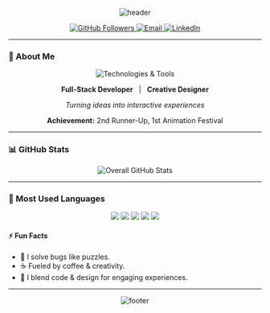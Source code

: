 <!-- Wave Header -->

<p align="center">
  <img src="https://capsule-render.vercel.app/api?type=waving&color=0:1e3c72,100:2a5298&height=200&section=header&text=Hey%2C%20I'm%20[Your%20Name]!&fontSize=40&fontColor=ffffff&animation=twinkling" alt="header" />
</p>

<!-- Profile & Contact Badges -->

<p align="center">
  <a href="https://github.com/yourusername">
    <img src="https://img.shields.io/github/followers/yourusername?label=Follow&style=social" alt="GitHub Followers" />
  </a>
  <a href="mailto:your.email@example.com">
    <img src="https://img.shields.io/badge/Email-Contact-blue?style=flat-square&logo=gmail" alt="Email" />
  </a>
  <a href="https://www.linkedin.com/in/yourlinkedin/">
    <img src="https://img.shields.io/badge/LinkedIn-Connect-blue?style=flat-square&logo=linkedin" alt="LinkedIn" />
  </a>
</p>

---

### 👤 About Me

<div align="center">
  <img src="https://skillicons.dev/icons?i=html,css,js,python,java,blender,photoshop,figma,illustrator" alt="Technologies & Tools" />
  <p>
    <strong>Full-Stack Developer</strong> &nbsp; | &nbsp; <strong>Creative Designer</strong>
  </p>
  <p><em>Turning ideas into interactive experiences</em></p>
  <p><strong>Achievement:</strong> 2nd Runner-Up, 1st Animation Festival</p>
</div>

---

<!--
### 🚀 Featured Projects

- [**BrainCode**](https://github.com/yourusername/braincode) – Interactive programming quiz game.
- [**PhysioBalance**](https://github.com/yourusername/physiobalance) – Online rehab & coaching platform.
- [**FilipinoLingua**](https://github.com/yourusername/filipinolingua) – Duolingo-style dialect app.
-->

### 📊 GitHub Stats

<p align="center">
  <img src="https://github-readme-stats.vercel.app/api?username=yourusername&show_icons=true&include_all_commits=true&count_private=true&theme=radical" alt="Overall GitHub Stats" />
</p>

---

### 🥇 Most Used Languages

<p align="center">
  <img src="https://progress-bar.dev/60/?title=JavaScript&color=F7DF1E" />
  <img src="https://progress-bar.dev/50/?title=Python&color=3776AB" />
  <img src="https://progress-bar.dev/40/?title=Java&color=007396" />
  <img src="https://progress-bar.dev/30/?title=HTML&color=E34F26" />
  <img src="https://progress-bar.dev/20/?title=CSS&color=1572B6" />
</p>

#### ⚡ Fun Facts

* 🧩 I solve bugs like puzzles.
* ☕ Fueled by coffee & creativity.
* 🎨 I blend code & design for engaging experiences.

---

<p align="center">
  <img src="https://capsule-render.vercel.app/api?type=wave&color=0:2a5298,100:1e3c72&height=80&section=footer" alt="footer" />
</p>

